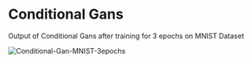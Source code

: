 # Conditional Gans

Output of Conditional Gans after training for 3 epochs on MNIST Dataset

![Conditional-Gan-MNIST-3epochs](https://user-images.githubusercontent.com/48705124/130194258-9e9b2bff-1c4c-485e-8f87-5e6ac5680719.png)
